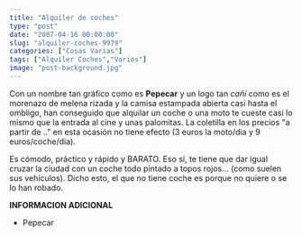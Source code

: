 ```yaml
---
title: "Alquiler de coches"
type: "post"
date: "2007-04-16 00:00:00"
slug: "alquiler-coches-9979"
categories: ["Cosas Varias"]
tags: ["Alquiler Coches","Varios"]
image: "post-background.jpg"
---
```


Con un nombre tan gráfico como es **Pepecar** y un logo tan *cañí* como es el morenazo de melena rizada y la camisa estampada abierta casi hasta el ombligo, han conseguido que alquilar un coche o una moto te cueste casi lo mismo que la entrada al cine y unas palomitas. La coletilla en los precios "a partir de .." en esta ocasión no tiene efecto (3 euros la moto/dia y 9 euros/coche/dia).  
  
Es cómodo, práctico y rápido y BARATO. Eso sí, te tiene que dar igual cruzar la ciudad con un coche todo pintado a topos rojos... (como suelen sus vehículos). Dicho esto, el que no tiene coche es porque no quiere o se lo han robado.  
  
**INFORMACION ADICIONAL**

- Pepecar